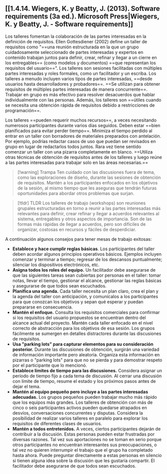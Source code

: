 ## [[1.4.14. Wiegers, K. y Beatty, J. (2013). Software requirements (3a ed.). Microsoft Press|Wiegers, K. y Beatty, J. - Software requirements]]
Los talleres fomentan la colaboración de las partes interesadas en la definición de requisitos. Ellen Gottesdiener (2002) define un taller de requisitos como "==una reunión estructurada en la que un grupo cuidadosamente seleccionado de partes interesadas y expertos en contenido trabajan juntos para definir, crear, refinar y llegar a un cierre en los entregables== (como modelos y documentos) ==que representan los requisitos del usuario==". Los talleres son sesiones facilitadas con múltiples partes interesadas y roles formales, como un facilitador y un escriba. Los talleres a menudo incluyen varios tipos de partes interesadas, ==desde usuarios hasta desarrolladores y probadores==. ==Se utilizan para obtener requisitos de múltiples partes interesadas de manera concurrente==. Trabajar en grupo es más efectivo para resolver desacuerdos que hablar individualmente con las personas. Además, los talleres son ==útiles cuando se necesita una obtención rápida de requisitos debido a restricciones de programación==.

Los talleres ==pueden requerir muchos recursos==, a veces necesitando numerosos participantes durante varios días seguidos. Deben estar ==bien planificados para evitar perder tiempo==. Minimiza el tiempo perdido al entrar en un taller con borradores de materiales preparados con antelación. Por ejemplo, podrías redactar casos de uso que puedan ser revisados en grupo en lugar de redactarlos todos juntos. Rara vez tiene sentido comenzar un taller con una pizarra completamente en blanco. ==Utiliza otras técnicas de obtención de requisitos antes de los talleres y luego reúne a las partes interesadas para trabajar solo en las áreas necesarias.==

> [!warning] Trampa
> Ten cuidado con las discusiones fuera de tema, como las exploraciones de diseño, durante las sesiones de obtención de requisitos. Mantén a los participantes enfocados en los objetivos de la sesión, al mismo tiempo que les aseguras que tendrán futuras oportunidades para abordar otros problemas que surjan.

> [!tldr] TLDR
> Los talleres de trabajo (workshops) son reuniones grupales estructuradas en torno a reunir a las partes interesadas más relevantes para definir, crear refinar y llegar a acuerdos relevantes al sistema, entregables y otros aspectos de importancia. Son de las formas más rápidas de llegar a acuerdos, pero son difíciles de organizar, costosas en recursos y fáciles de desperdiciar.

A continuación algunos consejos para tener mesas de trabajo exitosas:

- **Establece y hace cumplir reglas básicas**. Los participantes del taller deben acordar algunos principios operativos básicos. Ejemplos incluyen comenzar y terminar a tiempo; regresar de los descansos puntualmente; silenciar los dispositivos electrónicos, etc.
- **Asigna todos los roles del equipo.** Un facilitador debe asegurarse de que las siguientes tareas sean cubiertas por personas en el taller: tomar notas, llevar el tiempo, gestionar el alcance, gestionar las reglas básicas y asegurarse de que todos sean escuchados.
- **Planifica una agenda.** Cada taller necesita un plan claro, crea el plan y la agenda del taller con anticipación, y comunícalos a los participantes para que conozcan los objetivos y sepan qué esperar y puedan prepararse en consecuencia.
- **Mantén el enfoque.** Consulta los requisitos comerciales para confirmar si los requisitos del usuario propuestos se encuentran dentro del alcance actual del proyecto. Mantén cada taller enfocado en el nivel correcto de abstracción para los objetivos de esa sesión. Los grupos fácilmente se sumergen en detalles distractores durante las discusiones de requisitos. 
- **Usa "parking lots" para capturar elementos para su consideración posterior.** Durante las discusiones de obtención, surgirán una variedad de información importante pero aleatoria. Organiza esta información en pizarras o "parking lots" para que no se pierda y para demostrar respeto por el participante que lo mencionó. 
- **Establece límites de tiempo para las discusiones.** Considera asignar un período de tiempo fijo a cada tema de discusión. Al cerrar una discusión con límite de tiempo, resume el estado y los próximos pasos antes de dejar el tema.
- **Mantén al equipo pequeño pero incluye a las partes interesadas adecuadas.** Los grupos pequeños pueden trabajar mucho más rápido que los equipos más grandes. Los talleres de obtención con más de cinco o seis participantes activos pueden quedarse atrapados en desvíos, conversaciones concurrentes y disputas. Considera la posibilidad de realizar varios talleres en paralelo para explorar los requisitos de diferentes clases de usuarios.
- **Mantén a todos entretenidos.** A veces, ciertos participantes dejarán de contribuir a la discusión. Estas personas pueden estar frustradas por diversas razones. Tal vez sus aportaciones no se toman en serio porque otros participantes no encuentran interesantes sus preocupaciones, o tal vez no quieren interrumpir el trabajo que el grupo ha completado hasta ahora. Puede preguntar directamente a estas personas en silencio si tienen alguna idea sobre la discusión que les gustaría compartir. El facilitador debe asegurarse de que todos sean escuchados.
